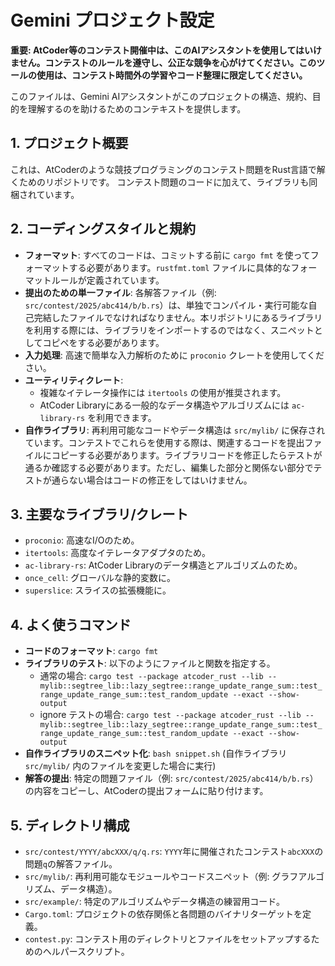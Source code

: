 # Gemini プロジェクト設定

**重要: AtCoder等のコンテスト開催中は、このAIアシスタントを使用してはいけません。コンテストのルールを遵守し、公正な競争を心がけてください。このツールの使用は、コンテスト時間外の学習やコード整理に限定してください。**

このファイルは、Gemini AIアシスタントがこのプロジェクトの構造、規約、目的を理解するのを助けるためのコンテキストを提供します。

## 1. プロジェクト概要

これは、AtCoderのような競技プログラミングのコンテスト問題をRust言語で解くためのリポジトリです。
コンテスト問題のコードに加えて、ライブラリも同梱されています。

## 2. コーディングスタイルと規約

- **フォーマット**: すべてのコードは、コミットする前に `cargo fmt` を使ってフォーマットする必要があります。`rustfmt.toml` ファイルに具体的なフォーマットルールが定義されています。
- **提出のための単一ファイル**: 各解答ファイル（例: `src/contest/2025/abc414/b/b.rs`）は、単独でコンパイル・実行可能な自己完結したファイルでなければなりません。本リポジトリにあるライブラリを利用する際には、ライブラリをインポートするのではなく、スニペットとしてコピペをする必要があります。
- **入力処理**: 高速で簡単な入力解析のために `proconio` クレートを使用してください。
- **ユーティリティクレート**:
    - 複雑なイテレータ操作には `itertools` の使用が推奨されます。
    - AtCoder Libraryにある一般的なデータ構造やアルゴリズムには `ac-library-rs` を利用できます。
- **自作ライブラリ**: 再利用可能なコードやデータ構造は `src/mylib/` に保存されています。コンテストでこれらを使用する際は、関連するコードを提出ファイルにコピーする必要があります。ライブラリコードを修正したらテストが通るか確認する必要があります。ただし、編集した部分と関係ない部分でテストが通らない場合はコードの修正をしてはいけません。

## 3. 主要なライブラリ/クレート

- `proconio`: 高速なI/Oのため。
- `itertools`: 高度なイテレータアダプタのため。
- `ac-library-rs`: AtCoder Libraryのデータ構造とアルゴリズムのため。
- `once_cell`: グローバルな静的変数に。
- `superslice`: スライスの拡張機能に。

## 4. よく使うコマンド

- **コードのフォーマット**: `cargo fmt`
- **ライブラリのテスト**: 以下のようにファイルと関数を指定する。
    - 通常の場合: `cargo test --package atcoder_rust --lib -- mylib::segtree_lib::lazy_segtree::range_update_range_sum::test_range_update_range_sum::test_random_update --exact --show-output`
    - ignore テストの場合: `cargo test --package atcoder_rust --lib -- mylib::segtree_lib::lazy_segtree::range_update_range_sum::test_range_update_range_sum::test_random_update --exact --show-output`
- **自作ライブラリのスニペット化**: `bash snippet.sh` (自作ライブラリ `src/mylib/` 内のファイルを変更した場合に実行)
- **解答の提出**: 特定の問題ファイル（例: `src/contest/2025/abc414/b/b.rs`）の内容をコピーし、AtCoderの提出フォームに貼り付けます。

## 5. ディレクトリ構成

- `src/contest/YYYY/abcXXX/q/q.rs`: `YYYY`年に開催されたコンテスト`abcXXX`の問題`q`の解答ファイル。
- `src/mylib/`: 再利用可能なモジュールやコードスニペット（例: グラフアルゴリズム、データ構造）。
- `src/example/`: 特定のアルゴリズムやデータ構造の練習用コード。
- `Cargo.toml`: プロジェクトの依存関係と各問題のバイナリターゲットを定義。
- `contest.py`: コンテスト用のディレクトリとファイルをセットアップするためのヘルパースクリプト。
